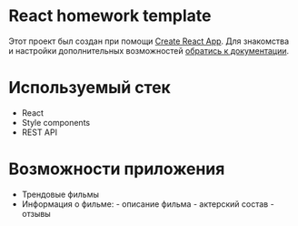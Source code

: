 # React homework template

Этот проект был создан при помощи
[Create React App](https://github.com/facebook/create-react-app). Для знакомства
и настройки дополнительных возможностей
[обратись к документации](https://facebook.github.io/create-react-app/docs/getting-started).

# Используемый стек
- React
- Style components
- REST API

# Возможности приложения
- Трендовые фильмы
- Информация о фильме: 
          - описание фильма
          - актерский состав
          - отзывы
